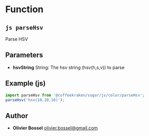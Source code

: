 
# Function


## ```js parseHsv ```


Parse HSV

## Parameters

- **hsvString**  String: The hsv string (hsv(h,s,v)) to parse



## Example (js)

```js
import parseHsv from '@coffeekraken/sugar/js/color/parseHsv';
parseHsv('hsv(10,10,10)');
```


## Author
- **Olivier Bossel** <a href="mailto:olivier.bossel@gmail.com">olivier.bossel@gmail.com</a> 



